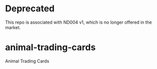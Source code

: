# Deprecated
This repo is associated with ND004 v1, which is no longer offered in the market. 

# animal-trading-cards
Animal Trading Cards 


